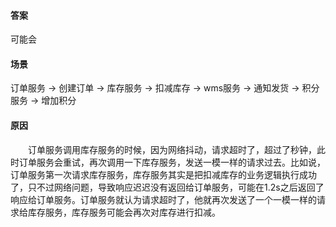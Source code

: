 #### 答案
可能会

#### 场景
订单服务 -> 创建订单 -> 库存服务 -> 扣减库存 -> wms服务 -> 通知发货 -> 积分服务 -> 增加积分

#### 原因
<div style="text-indent:2em">订单服务调用库存服务的时候，因为网络抖动，请求超时了，超过了秒钟，此时订单服务会重试，再次调用一下库存服务，发送一模一样的请求过去。比如说，订单服务第一次请求库存服务，库存服务其实是把扣减库存的业务逻辑执行成功了，只不过网络问题，导致响应迟迟没有返回给订单服务，可能在1.2s之后返回了响应给订单服务。订单服务就认为请求超时了，他就再次发送了一个一模一样的请求给库存服务，库存服务可能会再次对库存进行扣减。</div>
